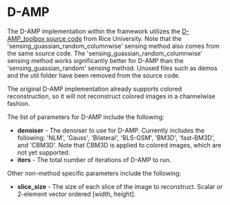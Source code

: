 # D-AMP
The D-AMP implementation within the framework utilizes the [D-AMP_toolbox source code](https://github.com/ricedsp/D-AMP_Toolbox) from Rice University.
Note that the 'sensing_guassian_random_columnwise' sensing method also comes from the same source code.
The 'sensing_guassian_random_columnwise' sensing method works significantly better for D-AMP than the 'sensing_guassian_random' sensing method.
Unused files such as demos and the util folder have been removed from the source code.

The original D-AMP implementation already supports colored reconstruction, so it will not reconstruct colored images in a channelwise fashion.

The list of parameters for D-AMP include the following:
* **denoiser** - The denoiser to use for D-AMP. Currently includes the following: 'NLM', 'Gauss', 'Bilateral', 'BLS-GSM', 'BM3D', 'fast-BM3D', and 'CBM3D'. Note that CBM3D is applied to colored images, which are not yet supported.
* **iters** - The total number of iterations of D-AMP to run.

Other non-method specific parameters include the following:
* **slice_size** - The size of each slice of the image to reconstruct. Scalar or 2-element vector ordered [width, height].

